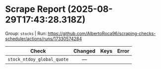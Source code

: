 # Scrape Report (2025-08-29T17:43:28.318Z)

Group: `stocks`  |  Run: https://github.com/AlbertoRoca96/scraping-checks-scheduler/actions/runs/17330574284

| Check | Changed | Keys | Error |
|---|:---:|:--|:--|
| `stock_ntdoy_global_quote` | — |  |  |
